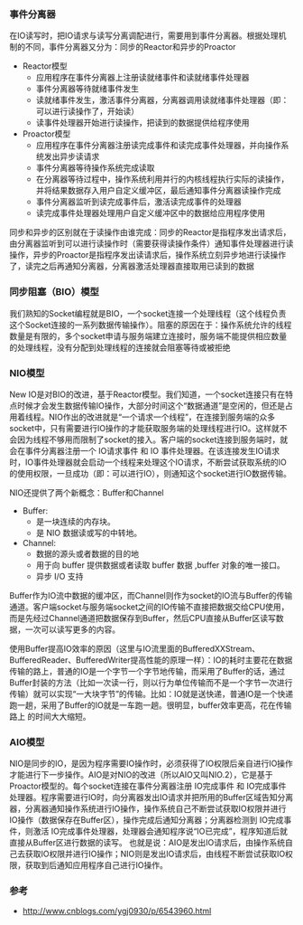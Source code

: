 
### 事件分离器
在IO读写时，把IO请求与读写分离调配进行，需要用到事件分离器。根据处理机制的不同，事件分离器又分为：同步的Reactor和异步的Proactor
* Reactor模型
  * 应用程序在事件分离器上注册读就绪事件和读就绪事件处理器
  * 事件分离器等待就绪事件发生
  * 读就绪事件发生，激活事件分离器，分离器调用读就绪事件处理器（即：可以进行读操作了，开始读）
  * 读事件处理器开始进行读操作，把读到的数据提供给程序使用
* Proactor模型
  * 应用程序在事件分离器注册读完成事件和读完成事件处理器，并向操作系统发出异步读请求
  * 事件分离器等待操作系统完成读取
  * 在分离器等待过程中，操作系统利用并行的内核线程执行实际的读操作，并将结果数据存入用户自定义缓冲区，最后通知事件分离器读操作完成
  * 事件分离器监听到读完成事件后，激活读完成事件的处理器
  * 读完成事件处理器处理用户自定义缓冲区中的数据给应用程序使用

同步和异步的区别就在于读操作由谁完成：同步的Reactor是指程序发出请求后，由分离器监听到可以进行读操作时（需要获得读操作条件）通知事件处理器进行读操作，异步的Proactor是指程序发出读请求后，操作系统立刻异步地进行读操作了，读完之后再通知分离器，分离器激活处理器直接取用已读到的数据

### 同步阻塞（BIO）模型
我们熟知的Socket编程就是BIO，一个socket连接一个处理线程（这个线程负责这个Socket连接的一系列数据传输操作）。阻塞的原因在于：操作系统允许的线程数量是有限的，多个socket申请与服务端建立连接时，服务端不能提供相应数量的处理线程，没有分配到处理线程的连接就会阻塞等待或被拒绝

### NIO模型
New IO是对BIO的改进，基于Reactor模型。我们知道，一个socket连接只有在特点时候才会发生数据传输IO操作，大部分时间这个“数据通道”是空闲的，但还是占用着线程。NIO作出的改进就是“一个请求一个线程”，在连接到服务端的众多socket中，只有需要进行IO操作的才能获取服务端的处理线程进行IO。这样就不会因为线程不够用而限制了socket的接入。客户端的socket连接到服务端时，就会在事件分离器注册一个 IO请求事件 和 IO 事件处理器。在该连接发生IO请求时，IO事件处理器就会启动一个线程来处理这个IO请求，不断尝试获取系统的IO的使用权限，一旦成功（即：可以进行IO），则通知这个socket进行IO数据传输。

NIO还提供了两个新概念：Buffer和Channel
* Buffer:
  * 是一块连续的内存块。
  * 是 NIO 数据读或写的中转地。
* Channel:
  * 数据的源头或者数据的目的地
  * 用于向 buffer 提供数据或者读取 buffer 数据 ,buffer 对象的唯一接口。
  * 异步 I/O 支持

Buffer作为IO流中数据的缓冲区，而Channel则作为socket的IO流与Buffer的传输通道。客户端socket与服务端socket之间的IO传输不直接把数据交给CPU使用，
而是先经过Channel通道把数据保存到Buffer，然后CPU直接从Buffer区读写数据，一次可以读写更多的内容。
      
使用Buffer提高IO效率的原因（这里与IO流里面的BufferedXXStream、BufferedReader、BufferedWriter提高性能的原理一样）：IO的耗时主要花在数据传输的路上，普通的IO是一个字节一个字节地传输，而采用了Buffer的话，通过Buffer封装的方法（比如一次读一行，则以行为单位传输而不是一个字节一次进行传输）就可以实现“一大块字节”的传输。比如：IO就是送快递，普通IO是一个快递跑一趟，采用了Buffer的IO就是一车跑一趟。很明显，buffer效率更高，花在传输路上
的时间大大缩短。 

### AIO模型
NIO是同步的IO，是因为程序需要IO操作时，必须获得了IO权限后亲自进行IO操作才能进行下一步操作。AIO是对NIO的改进（所以AIO又叫NIO.2），它是基于Proactor模型的。每个socket连接在事件分离器注册 IO完成事件 和 IO完成事件处理器。程序需要进行IO时，向分离器发出IO请求并把所用的Buffer区域告知分离器，分离器通知操作系统进行IO操作，操作系统自己不断尝试获取IO权限并进行IO操作（数据保存在Buffer区），操作完成后通知分离器；分离器检测到 IO完成事件，则激活 IO完成事件处理器，处理器会通知程序说“IO已完成”，程序知道后就直接从Buffer区进行数据的读写。
也就是说：AIO是发出IO请求后，由操作系统自己去获取IO权限并进行IO操作；NIO则是发出IO请求后，由线程不断尝试获取IO权限，获取到后通知应用程序自己进行IO操作。

### 参考
* http://www.cnblogs.com/ygj0930/p/6543960.html
